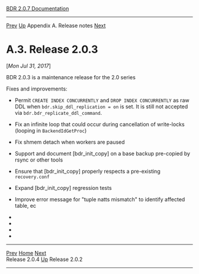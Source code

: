   [BDR 2.0.7 Documentation](README.md)                                                                                            
  ----------------------------------------------------------- ---------------------------------------- --------------------------- -----------------------------------------------------------
  [Prev](release-2.0.4.md "Release 2.0.4")   [Up](releasenotes.md)    Appendix A. Release notes    [Next](release-2.0.2.md "Release 2.0.2")  


# A.3. Release 2.0.3

[*Mon Jul 31, 2017*]

BDR 2.0.3 is a maintenance release for the 2.0 series

Fixes and improvements:

-   Permit `CREATE INDEX CONCURRENTLY` and
    `DROP INDEX CONCURRENTLY` as raw DDL when
    `bdr.skip_ddl_replication = on` is set. It is still not
    accepted via `bdr.bdr_replicate_ddl_command`.

-   Fix an infinite loop that could occur during cancellation of
    write-locks (looping in `BackendIdGetProc`)

-   Fix shmem detach when workers are paused

-   Support and document [bdr_init_copy] on a base backup
    pre-copied by rsync or other tools

-   Ensure that [bdr_init_copy] properly respects a
    pre-existing `recovery.conf`

-   Expand [bdr_init_copy] regression tests

-   Improve error message for \"tuple natts mismatch\" to identify
    affected table, ec

-   

-   

-   

-   



  ------------------------------------------- ---------------------------------------- -------------------------------------------
  [Prev](release-2.0.4.md)      [Home](README.md)       [Next](release-2.0.2.md)  
  Release 2.0.4                                [Up](releasenotes.md)                                Release 2.0.2
  ------------------------------------------- ---------------------------------------- -------------------------------------------
